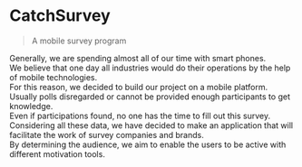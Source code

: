 # CatchSurvey
 >A mobile survey program
 
 Generally, we are spending almost all of our time with smart phones.   
 We believe that one day all industries would do their operations by the help of mobile technologies.  
 For this reason, we decided to build our project on a mobile platform.  
 Usually polls disregarded or cannot be provided enough participants to get knowledge.  
 Even if participations found, no one has the time to fill out this survey.  
 Considering all these data, we have decided to make an application that will facilitate the work of survey companies and brands.  
 By determining the audience, we aim to enable the users to be active with different motivation tools.

